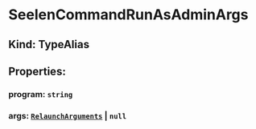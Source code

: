# **SeelenCommandRunAsAdminArgs**

## **Kind: TypeAlias**

## **Properties**:

### program: `string`

### args: [`RelaunchArguments`](./RelaunchArguments) | `null`
